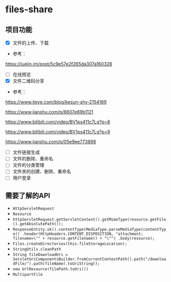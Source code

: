# files-share

## 项目功能

- [x] 文件的上传、下载
- 参考：

https://juejin.im/post/5c9e57e2f265da307a160328 

- [ ] 在线预览
- [x] 文件二维码分享
- 参考：

https://www.iteye.com/blog/kesun-shy-2154169

https://www.jianshu.com/p/6607e69b1121

https://www.bilibili.com/video/BV1ps411c7Lg?p=8

https://www.bilibili.com/video/BV1ps411c7Lg?p=9

https://www.jianshu.com/p/05e9ee773898
- [ ] 文件链接生成
- [ ] 文件的删除、重命名
- [ ] 文件的分类管理
- [ ] 文件夹的创建、删除、重命名
- [ ] 用户登录

## 需要了解的API

- `HttpServletRequest`
- `Resource`
- `httpServletRequest.getServletContext().getMimeType(resource.getFile().getAbsolutePath());`
- `ResponseEntity.ok().contentType(MediaType.parseMediaType(contentType))
                 .header(HttpHeaders.CONTENT_DISPOSITION, "attachment; filename=\"" + resource.getFilename() + "\"")
                 .body(resource);`
- `Files.createDirectories(this.fileStorageLocation);`
- `StringUtils.cleanPath`
- `String fileDownloadUri = ServletUriComponentsBuilder.fromCurrentContextPath().path("/downloadFile/").path(fileName).toUriString();`
- `new UrlResource(filePath.toUri())`
- `MultipartFile`  